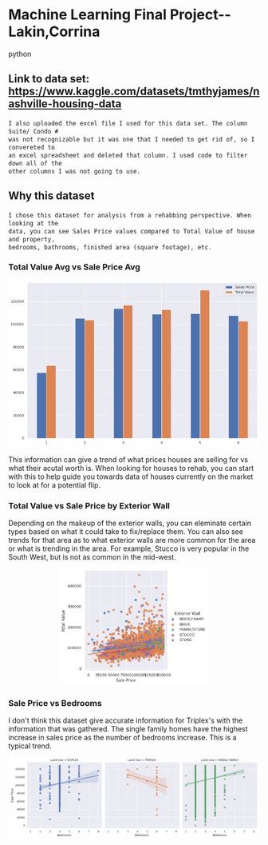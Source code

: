 # Machine Learning Final Project--Lakin,Corrina
python

## Link to data set: https://www.kaggle.com/datasets/tmthyjames/nashville-housing-data

    I also uploaded the excel file I used for this data set. The column Suite/ Condo # 
    was not recognizable but it was one that I needed to get rid of, so I convereted to
    an excel spreadsheet and deleted that column. I used code to filter down all of the
    other columns I was not going to use.
    
## Why this dataset

    I chose this dataset for analysis from a rehabbing perspective. When looking at the 
    data, you can see Sales Price values compared to Total Value of house and property,
    bedrooms, bathrooms, finished area (square footage), etc. 
    
    
### Total Value Avg vs Sale Price Avg

  <p align="center">
    <img src="./TotalValue_comp_SalePrice.png" alt="Size Limit CLI" width="738">
    </p>

  This information can give a trend of what prices houses are selling for vs what their
  acutal worth is. When looking for houses to rehab, you can start with this to help
  guide you towards data of houses currently on the market to look at for a potential 
  flip.
  
### Total Value vs Sale Price by Exterior Wall

Depending on the makeup of the exterior walls, you can eleminate certain types based
on what it could take to fix/replace them. You can also see trends for that area as
to what exterior walls are more common for the area or what is trending in the area. 
For example, Stucco is very popular in the South West, but is not as common in the 
mid-west.
<p align="center">
<img src="./TotalValue_vs_SalePrice_by_Exterior.png" alt="Size Limit CLI" width="300">
</p>

### Sale Price vs Bedrooms

I don't think this dataset give accurate information for Triplex's with the information 
that was gathered. The single family homes have the highest increase in sales price as
the number of bedrooms increase. This is a typical trend. 
<p align="center">
    <img src="./SalePrice_vs_Bedrooms.png" alt="Size Limit CLI" width="500">
</p>
    
